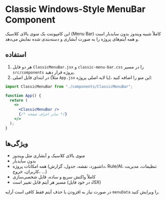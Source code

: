 # Classic Windows-Style MenuBar Component

این کامپوننت یک منوی بالای کلاسیک (Menu Bar) کاملاً شبیه ویندوز بدون سایدبار است و همه آیتم‌های پروژه را به صورت آبشاری و دسته‌بندی شده نمایش می‌دهد.

## استفاده

1. هر دو فایل `ClassicMenuBar.jsx` و `classic-menu-bar.css` را در مسیر `src/components` پروژه قرار دهید.
2. در ابتدای فایل اصلی (مثلاً `App.jsx` یا لایه اصلی پروژه)، این منو را اضافه کنید:

```jsx
import ClassicMenuBar from "./components/ClassicMenuBar";

function App() {
  return (
    <>
      <ClassicMenuBar />
      {/* سایر اجزای صفحه */}
    </>
  );
}
```

## ویژگی‌ها
- منوی بالای کلاسیک و آبشاری مثل ویندوز
- بدون سایدبار
- همه امکانات پروژه (داشبورد، نقشه، جدول، گزارش، Rule/AI، تنظیمات، مدیریت کاربران، خروج، ...)
- کاملاً واکنش سریع و ساده، قابل شخصی‌سازی
- مسیر هر آیتم قابل تغییر است (در خود فایل JSX)

در صورت نیاز به افزودن یا حذف آیتم فقط کافی است آرایه `menuData` را ویرایش کنید.
